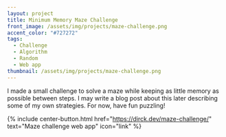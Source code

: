 ```yaml
---
layout: project
title: Minimum Memory Maze Challenge
front_image: /assets/img/projects/maze-challenge.png
accent_color: "#727272"
tags:
  - Challenge
  - Algorithm
  - Random
  - Web app
thumbnail: /assets/img/projects/maze-challenge.png
---
```


I made a small challenge to solve a maze while keeping as little memory as possible between steps. I may write a blog post about this later describing some of my own strategies. For now, have fun puzzling!

{% include center-button.html href="https://dirck.dev/maze-challenge/" text="Maze challenge web app" icon="link" %}
